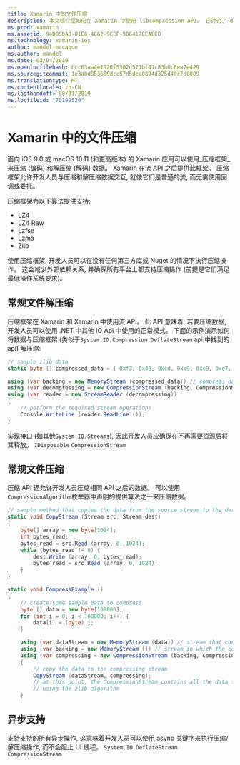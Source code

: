 ```yaml
---
title: Xamarin 中的文件压缩
description: 本文档介绍如何在 Xamarin 中使用 libcompression API。 它讨论了 deflating、因为这样做和支持的不同算法。
ms.prod: xamarin
ms.assetid: 94D05DAB-01E8-4C62-9CEF-9D6417EEA8EB
ms.technology: xamarin-ios
author: mandel-macaque
ms.author: mandel
ms.date: 03/04/2019
ms.openlocfilehash: bcc63aa4e1926f5502d571bf47c83b0c8ea7e429
ms.sourcegitcommit: 1e3a0d853669dcc57d5dee0894d325d40c7d8009
ms.translationtype: MT
ms.contentlocale: zh-CN
ms.lasthandoff: 08/31/2019
ms.locfileid: "70199520"
---
```

# <a name="file-compression-in-xamarinios"></a>Xamarin 中的文件压缩

面向 iOS 9.0 或 macOS 10.11 (和更高版本) 的 Xamarin 应用可以使用_压缩框架_来压缩 (编码) 和解压缩 (解码) 数据。 Xamarin 在流 API 之后提供此框架。 压缩框架允许开发人员与压缩和解压缩数据交互, 就像它们是普通的流, 而无需使用回调或委托。

压缩框架为以下算法提供支持:

* LZ4
* LZ4 Raw
* Lzfse
* Lzma
* Zlib

使用压缩框架, 开发人员可以在没有任何第三方库或 Nuget 的情况下执行压缩操作。 这会减少外部依赖关系, 并确保所有平台上都支持压缩操作 (前提是它们满足最低操作系统要求)。

## <a name="general-file-decompression"></a>常规文件解压缩

压缩框架在 Xamarin 和 Xamarin 中使用流 API。 此 API 意味着, 若要压缩数据, 开发人员可以使用 .NET 中其他 IO Api 中使用的正常模式。 下面的示例演示如何将数据与压缩框架 (类似于`System.IO.Compression.DeflateStream` api 中找到的 api) 解压缩:

```csharp
// sample zlib data
static byte [] compressed_data = { 0xf3, 0x48, 0xcd, 0xc9, 0xc9, 0xe7, 0x02, 0x00 };

using (var backing = new MemoryStream (compressed_data)) // compress data to read
using (var decompressing = new CompressionStream (backing, CompressionMode.Decompress, CompressionAlgorithm.Zlib)) // create decompression stream with the correct algorithm
using (var reader = new StreamReader (decompressing))
{
    // perform the required stream operations
    Console.WriteLine (reader.ReadLine ());
}
```

实现接口 (如其他`System.IO.Streams`), 因此开发人员应确保在不再需要资源后将其释放。 `IDisposable` `CompressionStream`

## <a name="general-file-compression"></a>常规文件压缩

压缩 API 还允许开发人员压缩相同 API 之后的数据。 可以使用`CompressionAlgorithm`枚举器中声明的提供算法之一来压缩数据。

```csharp
// sample method that copies the data from the source stream to the destination stream
static void CopyStream (Stream src, Stream dest)
{
    byte[] array = new byte[1024];
    int bytes_read;
    bytes_read = src.Read (array, 0, 1024);
    while (bytes_read != 0) {
        dest.Write (array, 0, bytes_read);
        bytes_read = src.Read (array, 0, 1024);
    }
}

static void CompressExample ()
{
    // create some sample data to compress
    byte [] data = new byte[100000];
    for (int i = 0; i < 100000; i++) {
        data[i] = (byte) i;
    }

    using (var dataStream = new MemoryStream (data)) // stream that contains the data to compress
    using (var backing = new MemoryStream ()) // stream in which the compress data will be written
    using (var compressing = new CompressionStream (backing, CompressionMode.Compress, CompressionAlgorithm.Zlib, true))
    {
        // copy the data to the compressing stream
        CopyStream (dataStream, compressing);
        // at this point, the CompressionStream contains all the data from the dataStream but compressed
        // using the zlib algorithm
    }
```

## <a name="async-support"></a>异步支持

支持支持的所有异步操作, 这意味着开发人员可以使用 async 关键字来执行压缩/解压缩操作, 而不会阻止 UI 线程。 `System.IO.DeflateStream` `CompressionStream`
